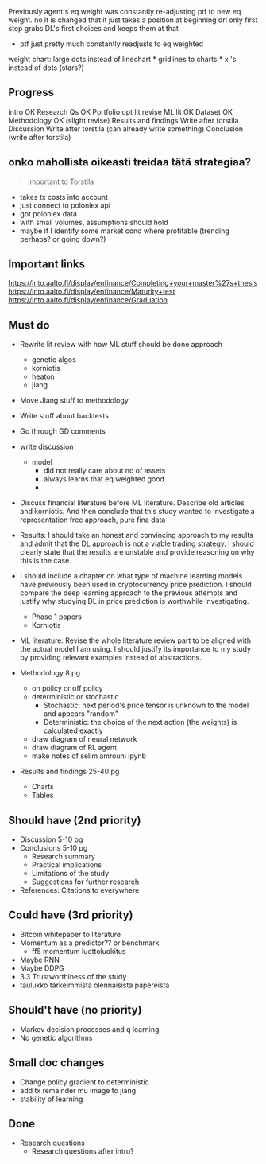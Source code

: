 Previously agent's eq weight was constantly re-adjusting ptf to new eq weight. no it is changed that it just takes a position at beginning
drl only first step grabs DL's first choices and keeps them at that

* ptf just pretty much constantly readjusts to eq weighted


weight chart: large dots instead of linechart 
    * gridlines to charts
    * x 's instead of dots (stars?)


## Progress
intro OK
Research Qs OK
Portfolio opt lit revise
ML lit OK
Dataset OK
Methodology OK (slight revise)
Results and findings Write after torstila
Discussion Write after torstila (can already write something)
Conclusion (write after torstila)

## onko mahollista oikeasti treidaa tätä strategiaa?
> important to Torstila

* takes tx costs into account
* just connect to poloniex api
* got poloniex data
* with small volumes, assumptions should hold
* maybe if I identify some market cond where profitable (trending perhaps? or going down?)


## Important links
https://into.aalto.fi/display/enfinance/Completing+your+master%27s+thesis
https://into.aalto.fi/display/enfinance/Maturity+test
https://into.aalto.fi/display/enfinance/Graduation



## Must do

* Rewrite lit review with how ML stuff should be done approach
    * genetic algos
    * korniotis
    * heaton
    * jiang
* Move Jiang stuff to methodology
* Write stuff about backtests
* Go through GD comments
* write discussion
    * model
        * did not really care about no of assets 
        * always learns that eq weighted good
        * 


* Discuss financial literature before ML literature. Describe old articles and korniotis. And then conclude that this study wanted to investigate a representation free approach, pure fina data

* Results: I should take an honest and convincing approach to my results and admit that the DL approach is not a viable trading strategy. I should clearly state that the results are unstable and provide reasoning on why this is the case.

* I should include a chapter on what type of machine learning models have previously been used in cryptocurrency price prediction. I should compare the deep learning approach to the previous attempts and justify why studying DL in price prediction is worthwhile investigating.
    * Phase 1 papers
    * Korniotis

* ML literature: Revise the whole literature review part to be aligned with the actual model I am using. I should justify its importance to my study by providing relevant examples instead of abstractions.



* Methodology 8 pg
    * on policy or off policy
    * deterministic or stochastic
        * Stochastic: next period's price tensor is unknown to the model and appears "random"
        * Deterministic: the choice of the next action (the weights) is calculated exactly
    * draw diagram of neural network
    * draw diagram of RL agent
    * make notes of selim amrouni ipynb
* Results and findings 25-40 pg
    * Charts
    * Tables

## Should have (2nd priority)
* Discussion 5-10 pg
* Conclusions 5-10 pg
    * Research summary
    * Practical implications
    * Limitations of the study
    * Suggestions for further research
* References: Citations to everywhere

## Could have (3rd priority)
* Bitcoin whitepaper to literature
* Momentum as a predictor?? or benchmark
    * ff5 momentum luottoluokitus
* Maybe RNN
* Maybe DDPG
* 3.3 Trustworthiness of the study
* taulukko tärkeimmistä olennaisista papereista


## Should't have (no priority)
* Markov decision processes and q learning
* No genetic algorithms


## Small doc changes
* Change policy gradient to deterministic
* add tx remainder mu image to jiang
* stability of learning

## Done
* Research questions
    * Research questions after intro?